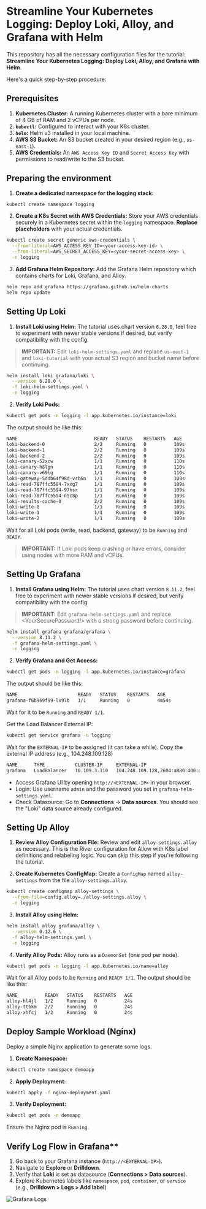 # Streamline Your Kubernetes Logging: Deploy Loki, Alloy, and Grafana with Helm

This repository has all the necessary configuration files for the tutorial: **Streamline Your Kubernetes Logging: Deploy Loki, Alloy, and Grafana with Helm**.

Here's a quick step-by-step procedure:

## Prerequisites

1. **Kubernetes Cluster:** A running Kubernetes cluster with a bare minimum of 4 GB of RAM and 2 vCPUs per node.
2. **`kubectl`:** Configured to interact with your K8s cluster.
3. **`helm`:** Helm v3 installed in your local machine.
4. **AWS S3 Bucket:** An S3 bucket created in your desired region (e.g., `us-east-1`).
5. **AWS Credentials:** An `AWS Access Key ID` and `Secret Access Key` with permissions to read/write to the S3 bucket.

## Preparing the environment

1. **Create a dedicated namespace for the logging stack:**

```bash
kubectl create namespace logging
```

2. **Create a K8s Secret with AWS Credentials:** Store your AWS credentials securely in a Kubernetes secret within the `logging` namespace. **Replace placeholders** with your actual credentials.

```bash
kubectl create secret generic aws-credentials \
  --from-literal=AWS_ACCESS_KEY_ID=<your-access-key-id> \
  --from-literal=AWS_SECRET_ACCESS_KEY=<your-secret-access-key> \
  -n logging
```

3. **Add Grafana Helm Repository:** Add the Grafana Helm repository which contains charts for Loki, Grafana, and Alloy.

```bash
helm repo add grafana https://grafana.github.io/helm-charts
helm repo update
```

## Setting Up Loki

1. **Install Loki using Helm:** The tutorial uses chart version `6.28.0`, feel free to experiment with newer stable versions if desired, but verify compatibility with the config.

>**IMPORTANT:** Edit `loki-helm-settings.yaml` and replace `us-east-1` and `loki-tutorial` with your actual S3 region and bucket name before continuing.

```bash
helm install loki grafana/loki \
  --version 6.28.0 \
  -f loki-helm-settings.yaml \
  -n logging
```

2. **Verify Loki Pods:**

```bash
kubectl get pods -n logging -l app.kubernetes.io/instance=loki
```

The output should be like this:

```bash
NAME                            READY   STATUS    RESTARTS   AGE
loki-backend-0                  2/2     Running   0          109s
loki-backend-1                  2/2     Running   0          109s
loki-backend-2                  2/2     Running   0          109s
loki-canary-52xcw               1/1     Running   0          110s
loki-canary-h8lgn               1/1     Running   0          110s
loki-canary-v69lg               1/1     Running   0          110s
loki-gateway-5ddb64f98d-vrb6n   1/1     Running   0          109s
loki-read-787ffc5594-7xxg7      1/1     Running   0          109s
loki-read-787ffc5594-97hsr      1/1     Running   0          109s
loki-read-787ffc5594-n9c8p      1/1     Running   0          109s
loki-results-cache-0            2/2     Running   0          109s
loki-write-0                    1/1     Running   0          109s
loki-write-1                    1/1     Running   0          109s
loki-write-2                    1/1     Running   0          109s
```

Wait for all Loki pods (write, read, backend, gateway) to be `Running` and `READY`.

>**IMPORTANT:**
>If Loki pods keep crashing or have errors, consider using nodes with more RAM and vCPUs.

## Setting Up Grafana

1. **Install Grafana using Helm:** The tutorial uses chart version `8.11.2`, feel free to experiment with newer stable versions if desired, but verify compatibility with the config. 

>**IMPORTANT:** Edit `grafana-helm-settings.yaml` and replace <YourSecurePassword!> with a strong password before continuing.

```bash
helm install grafana grafana/grafana \
  --version 8.11.2 \
  -f grafana-helm-settings.yaml \
  -n logging
```

2. **Verify Grafana and Get Access:**

```bash
kubectl get pods -n logging -l app.kubernetes.io/instance=grafana 
```

The output should be like this:

```bash
NAME                      READY   STATUS    RESTARTS   AGE
grafana-f6b969f99-lx97b   1/1     Running   0          4m54s
```

Wait for it to be `Running` and `READY 1/1`.

Get the Load Balancer External IP:

```bash
kubectl get service grafana -n logging 
```

Wait for the `EXTERNAL-IP` to be assigned (it can take a while). Copy the external IP address (e.g., 104.248.109.128)

```bash
NAME      TYPE           CLUSTER-IP     EXTERNAL-IP                                      PORT(S)        AGE
grafana   LoadBalancer   10.109.3.110   104.248.109.128,2604:a880:400:d1:0:1:655d:d001   80:32573/TCP   2m42s
```

* Access Grafana UI by opening `http://<EXTERNAL-IP>` in your browser.
* Login: Use username `admin` and the password you set in `grafana-helm-settings.yaml`.
* Check Datasource: Go to **Connections** -> **Data sources**. You should see the "Loki" data source already configured.

## Setting Up Alloy

1. **Review Alloy Configuration File:** Review and edit `alloy-settings.alloy` as necessary. This is the River configuration for Allow with K8s label definitions and relabeling logic. You can skip this step if you're following the tutorial.

2. **Create Kubernetes ConfigMap:** Create a `ConfigMap` named `alloy-settings` from the file `alloy-settings.alloy`.

```bash
kubectl create configmap alloy-settings \
  --from-file=config.alloy=./alloy-settings.alloy \
  -n logging
```

3. **Install Alloy using Helm:**

```bash
helm install alloy grafana/alloy \
  --version 0.12.6 \
  -f alloy-helm-settings.yaml \
  -n logging
```

4. **Verify Alloy Pods:** Alloy runs as a `DaemonSet` (one pod per node).

```bash
kubectl get pods -n logging -l app.kubernetes.io/name=alloy
```

Wait for all Alloy pods to be `Running` and `READY 1/1`. The output should be like this:

```bash
NAME          READY   STATUS    RESTARTS   AGE
alloy-hl4jl   1/2     Running   0          24s
alloy-ttbkm   2/2     Running   0          24s
alloy-xhfcj   1/2     Running   0          24s
```

## Deploy Sample Workload (Nginx)

Deploy a simple Nginx application to generate some logs.

1. **Create Namespace:**

```bash
kubectl create namespace demoapp
```

2. **Apply Deployment:**

```bash
kubectl apply -f nginx-deployment.yaml
```

3. **Verify Deployment:**

```bash
kubectl get pods -n demoapp
```

Ensure the Nginx pod is `Running`.

## Verify Log Flow in Grafana**

1. Go back to your Grafana instance (`http://<EXTERNAL-IP>`).
2. Navigate to **Explore** or **Drilldown**.
3. Verify that **Loki** is set as datasource (**Connections > Data sources**).
4. Explore Kubernetes labels like `namespace`, `pod`, `container`, or `service` (e.g., **Drilldown > Logs > Add label**)

![Grafana Logs](https://i.imgur.com/XvFT1Df.png)
